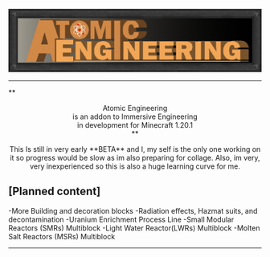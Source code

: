 ![](https://github.com/Nocturnal414/AE-AtomicEngineering/blob/master/src/main/resources/AE.png)

<hr>
**<p align="center">
Atomic Engineering<br/> 
is an addon to Immersive Engineering<br/>
in development for Minecraft 1.20.1<br/>**

<p align="center">
This Is still in very early **BETA** and I, my self is the 
only one working on it so progress would be slow as im also preparing for collage. 
Also, im very, very inexperienced so this is also a huge learning curve for me.

 ## [Planned content]
-More Building and decoration blocks
-Radiation effects, Hazmat suits, and decontamination
-Uranium Enrichment Process Line
-Small Modular Reactors (SMRs) Multiblock
-Light Water Reactor(LWRs) Multiblock
-Molten Salt Reactors (MSRs) Multiblock

</p>
<hr>
